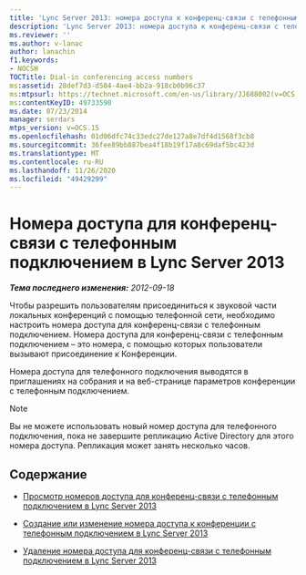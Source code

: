 ```yaml
---
title: 'Lync Server 2013: номера доступа к конференц-связи с телефонным подключением'
description: 'Lync Server 2013: номера доступа к конференц-связи с телефонным подключением.'
ms.reviewer: ''
ms.author: v-lanac
author: lanachin
f1.keywords:
- NOCSH
TOCTitle: Dial-in conferencing access numbers
ms:assetid: 28def7d3-d584-4ae4-bb2a-918cb0b96c37
ms:mtpsurl: https://technet.microsoft.com/en-us/library/JJ688002(v=OCS.15)
ms:contentKeyID: 49733590
ms.date: 07/23/2014
manager: serdars
mtps_version: v=OCS.15
ms.openlocfilehash: 01d06dfc74c33edc27de127a8e7df4d1568f3cb8
ms.sourcegitcommit: 36fee89bb887bea4f18b19f17a8c69daf5bc423d
ms.translationtype: MT
ms.contentlocale: ru-RU
ms.lasthandoff: 11/26/2020
ms.locfileid: "49429299"
---
```

# <a name="dial-in-conferencing-access-numbers-in-lync-server-2013"></a>Номера доступа для конференц-связи с телефонным подключением в Lync Server 2013

<div data-xmlns="http://www.w3.org/1999/xhtml">

<div class="topic" data-xmlns="http://www.w3.org/1999/xhtml" data-msxsl="urn:schemas-microsoft-com:xslt" data-cs="https://msdn.microsoft.com/">

<div data-asp="https://msdn2.microsoft.com/asp">



</div>

<div id="mainSection">

<div id="mainBody">

<span> </span>

_**Тема последнего изменения:** 2012-09-18_

Чтобы разрешить пользователям присоединиться к звуковой части локальных конференций с помощью телефонной сети, необходимо настроить номера доступа для конференц-связи с телефонным подключением. Номера доступа для конференц-связи с телефонным подключением – это номера, с помощью которых пользователи вызывают присоединение к Конференции.

Номера доступа для телефонного подключения выводятся в приглашениях на собрания и на веб-странице параметров конференции с телефонным подключением.

<div>


> [!NOTE]  
> Вы не можете использовать новый номер доступа для телефонного подключения, пока не завершите репликацию Active Directory для этого номера доступа. Репликация может занять несколько часов.



</div>

<div>

## <a name="in-this-section"></a>Содержание

  - [Просмотр номеров доступа для конференц-связи с телефонным подключением в Lync Server 2013](lync-server-2013-view-dial-in-conferencing-access-numbers.md)

  - [Создание или изменение номера доступа к конференции с телефонным подключением в Lync Server 2013](lync-server-2013-create-or-modify-a-dial-in-conferencing-access-number.md)

  - [Удаление номера доступа для конференц-связи с телефонным подключением в Lync Server 2013](lync-server-2013-delete-a-dial-in-conferencing-access-number.md)

</div>

</div>

<span> </span>

</div>

</div>

</div>

